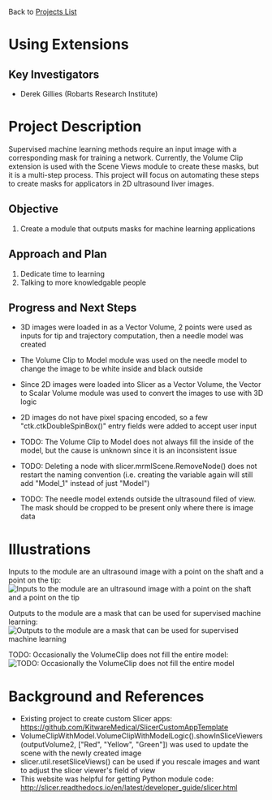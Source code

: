 Back to [Projects List](../../README.md#ProjectsList)

# Using Extensions

## Key Investigators

- Derek Gillies (Robarts Research Institute)

# Project Description

Supervised machine learning methods require an input image with a corresponding mask for training a network. Currently, the Volume Clip extension is used with the Scene Views module to create these masks, but it is a multi-step process. This project will focus on automating these steps to create masks for applicators in 2D ultrasound liver images.

## Objective

1. Create a module that outputs masks for machine learning applications

## Approach and Plan

1. Dedicate time to learning
2. Talking to more knowledgable people

## Progress and Next Steps

- 3D images were loaded in as a Vector Volume, 2 points were used as inputs for tip and trajectory computation, then a needle model was created
- The Volume Clip to Model module was used on the needle model to change the image to be white inside and black outside
- Since 2D images were loaded into Slicer as a Vector Volume, the Vector to Scalar Volume module was used to convert the images to use with 3D logic
- 2D images do not have pixel spacing encoded, so a few "ctk.ctkDoubleSpinBox()" entry fields were added to accept user input

- TODO: The Volume Clip to Model does not always fill the inside of the model, but the cause is unknown since it is an inconsistent issue
- TODO: Deleting a node with slicer.mrmlScene.RemoveNode() does not restart the naming convention (i.e. creating the variable again will still add "Model_1" instead of just "Model")
- TODO: The needle model extends outside the ultrasound filed of view. The mask should be cropped to be present only where there is image data

<!--Describe progress and next steps in a few bullet points as you are making progress.-->

# Illustrations
Inputs to the module are an ultrasound image with a point on the shaft and a point on the tip:
![Inputs to the module are an ultrasound image with a point on the shaft and a point on the tip](Inputs.jpg)

Outputs to the module are a mask that can be used for supervised machine learning:
![Outputs to the module are a mask that can be used for supervised machine learning](Outputs.jpg)

TODO: Occasionally the VolumeClip does not fill the entire model:
![TODO: Occasionally the VolumeClip does not fill the entire model](ClipError.jpg)

<!--Add pictures and links to videos that demonstrate what has been accomplished.-->

<!--![Description of picture](Example2.jpg)-->

<!--![Some more images](Example2.jpg)-->

# Background and References

<!--Use this space for information that may help people better understand your project, like links to papers, source code, or data.-->

- Existing project to create custom Slicer apps: https://github.com/KitwareMedical/SlicerCustomAppTemplate
- VolumeClipWithModel.VolumeClipWithModelLogic().showInSliceViewers(outputVolume2, ["Red", "Yellow", "Green"]) was used to update the scene with the newly created image
- slicer.util.resetSliceViews() can be used if you rescale images and want to adjust the slicer viewer's field of view
- This website was helpful for getting Python module code: http://slicer.readthedocs.io/en/latest/developer_guide/slicer.html

<!--
- Source code: https://github.com/YourUser/YourRepository
- Documentation: https://link.to.docs
- Test data: https://link.to.test.data
-->
